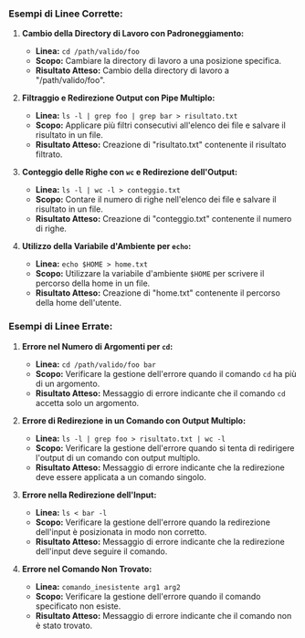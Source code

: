 ### Esempi di Linee Corrette:

1. **Cambio della Directory di Lavoro con Padroneggiamento:**
   - **Linea:** `cd /path/valido/foo`
   - **Scopo:** Cambiare la directory di lavoro a una posizione specifica.
   - **Risultato Atteso:** Cambio della directory di lavoro a "/path/valido/foo".

2. **Filtraggio e Redirezione Output con Pipe Multiplo:**
   - **Linea:** `ls -l | grep foo | grep bar > risultato.txt`
   - **Scopo:** Applicare più filtri consecutivi all'elenco dei file e salvare il risultato in un file.
   - **Risultato Atteso:** Creazione di "risultato.txt" contenente il risultato filtrato.

3. **Conteggio delle Righe con `wc` e Redirezione dell'Output:**
   - **Linea:** `ls -l | wc -l > conteggio.txt`
   - **Scopo:** Contare il numero di righe nell'elenco dei file e salvare il risultato in un file.
   - **Risultato Atteso:** Creazione di "conteggio.txt" contenente il numero di righe.

4. **Utilizzo della Variabile d'Ambiente per `echo`:**
   - **Linea:** `echo $HOME > home.txt`
   - **Scopo:** Utilizzare la variabile d'ambiente `$HOME` per scrivere il percorso della home in un file.
   - **Risultato Atteso:** Creazione di "home.txt" contenente il percorso della home dell'utente.

### Esempi di Linee Errate:

1. **Errore nel Numero di Argomenti per `cd`:**
   - **Linea:** `cd /path/valido/foo bar`
   - **Scopo:** Verificare la gestione dell'errore quando il comando `cd` ha più di un argomento.
   - **Risultato Atteso:** Messaggio di errore indicante che il comando `cd` accetta solo un argomento.

2. **Errore di Redirezione in un Comando con Output Multiplo:**
   - **Linea:** `ls -l | grep foo > risultato.txt | wc -l`
   - **Scopo:** Verificare la gestione dell'errore quando si tenta di redirigere l'output di un comando con output multiplo.
   - **Risultato Atteso:** Messaggio di errore indicante che la redirezione deve essere applicata a un comando singolo.

3. **Errore nella Redirezione dell'Input:**
   - **Linea:** `ls < bar -l`
   - **Scopo:** Verificare la gestione dell'errore quando la redirezione dell'input è posizionata in modo non corretto.
   - **Risultato Atteso:** Messaggio di errore indicante che la redirezione dell'input deve seguire il comando.

4. **Errore nel Comando Non Trovato:**
   - **Linea:** `comando_inesistente arg1 arg2`
   - **Scopo:** Verificare la gestione dell'errore quando il comando specificato non esiste.
   - **Risultato Atteso:** Messaggio di errore indicante che il comando non è stato trovato.